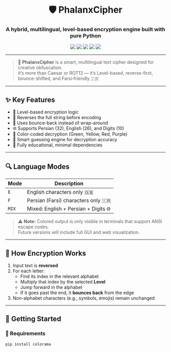 <div align="center">

# 🛡️ PhalanxCipher  
### A hybrid, multilingual, level-based encryption engine built with pure Python

<img src="https://img.shields.io/badge/Language-Python%203-blue?style=flat-square"/>
<img src="https://img.shields.io/badge/Encryption-Level%20Based-green?style=flat-square"/>
<img src="https://img.shields.io/badge/Multilingual-English%20%7C%20Persian%20%7C%20Digits-purple?style=flat-square"/>
<img src="https://img.shields.io/badge/Status-Alpha-orange?style=flat-square"/>
<img src="https://img.shields.io/badge/Color%20Output-Terminal%20Only-red?style=flat-square"/>

</div>

---

> 🔐 **PhalanxCipher** is a smart, multilingual text cipher designed for creative obfuscation.  
> It’s more than Caesar or ROT13 — it’s Level-based, reverse-first, bounce-shifted, and Farsi‑friendly 🇮🇷

---

## ✨ Key Features

- 🔢 Level-based encryption logic
- 🔁 Reverses the full string before encoding
- 🔄 Uses bounce-back instead of wrap-around
- 🌐 Supports Persian (32), English (26), and Digits (10)
- 🎨 Color-coded decryption (Green, Yellow, Red, Purple)
- 🧠 Smart guessing engine for decryption accuracy
- 🧪 Fully educational, minimal dependencies

---

## 🔍 Language Modes

| Mode | Description                      |
|------|----------------------------------|
| `E`  | English characters only 🇬🇧        |
| `F`  | Persian (Farsi) characters only 🇮🇷 |
| `MIX`| Mixed: English + Persian + Digits 🌐 |

> ⚠️ **Note:** Colored output is only visible in terminals that support ANSI escape codes.  
> Future versions will include full GUI and web visualization.

---

## 🧠 How Encryption Works

1. Input text is **reversed**
2. For each letter:
   - Find its index in the relevant alphabet
   - Multiply that index by the selected **Level**
   - Jump forward in the alphabet
   - If it goes past the end, it **bounces back** from the edge
3. Non-alphabet characters (e.g., symbols, emojis) remain unchanged

---

## 🚀 Getting Started

### 🔧 Requirements

```bash
pip install colorama
